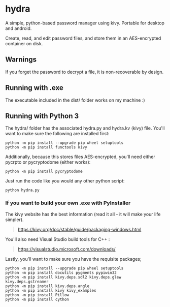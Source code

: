 # hydra
A simple, python-based password manager using kivy. Portable for desktop and android. 

Create, read, and edit password files, and store them in an AES-encrypted container on disk. 

## Warnings
If you forget the password to decrypt a file, it is non-recoverable by design. 

## Running with .exe
The executable included in the dist/ folder works on my machine :)

## Running with Python 3
The hydra/ folder has the associated hydra.py and hydra.kv  (kivy) file. You'll want to make sure the following are installed first:

```
python -m pip install --upgrade pip wheel setuptools
python -m pip install functools kivy
```

Additionally, because this stores files AES-encrypted, you'll need either pycrpto or pycryptodome (either works):
```
python -m pip install pycryptodome
```

Just run the code like you would any other python script:
```
python hydra.py
```

### If you want to build your own .exe with PyInstaller
The kivy website has the best information (read it all - it will make your life simpler). 
> https://kivy.org/doc/stable/guide/packaging-windows.html 

You'll also need Visual Studio build tools for C++ :
> https://visualstudio.microsoft.com/downloads/

Lastly, you'll want to make sure you have the requisite packages;
```
python -m pip install --upgrade pip wheel setuptools
python -m pip install docutils pygments pypiwin32 
python -m pip install kivy.deps.sdl2 kivy.deps.glew kivy.deps.gstreamer
python -m pip install kivy.deps.angle
python -m pip install kivy kivy_examples
python -m pip install Pillow
python -m pip install cython
```
